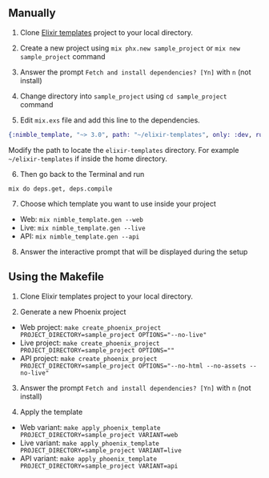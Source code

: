 ## Manually

1. Clone [Elixir templates](https://github.com/nimblehq/elixir-templates) project to your local directory.

2. Create a new project using `mix phx.new sample_project` or `mix new sample_project` command

3. Answer the prompt `Fetch and install dependencies? [Yn]` with `n` (not install)

4. Change directory into `sample_project` using `cd sample_project` command

5. Edit `mix.exs` file and add this line to the dependencies.

```elixir
{:nimble_template, "~> 3.0", path: "~/elixir-templates", only: :dev, runtime: false}
```

Modify the path to locate the `elixir-templates` directory. For example `~/elixir-templates` if inside the home directory.

6. Then go back to the Terminal and run

`mix do deps.get, deps.compile`

7. Choose which template you want to use inside your project

- Web: `mix nimble_template.gen --web`
- Live: `mix nimble_template.gen --live`
- API: `mix nimble_template.gen --api`

8. Answer the interactive prompt that will be displayed during the setup

## Using the Makefile

1. Clone Elixir templates project to your local directory.

2. Generate a new Phoenix project

- Web project: `make create_phoenix_project PROJECT_DIRECTORY=sample_project OPTIONS="--no-live"`
- Live project: `make create_phoenix_project PROJECT_DIRECTORY=sample_project OPTIONS=""`
- API project: `make create_phoenix_project PROJECT_DIRECTORY=sample_project OPTIONS="--no-html --no-assets --no-live"`

3. Answer the prompt `Fetch and install dependencies? [Yn]` with `n` (not install)

4. Apply the template

- Web variant: `make apply_phoenix_template PROJECT_DIRECTORY=sample_project VARIANT=web`
- Live variant: `make apply_phoenix_template PROJECT_DIRECTORY=sample_project VARIANT=live`
- API variant: `make apply_phoenix_template PROJECT_DIRECTORY=sample_project VARIANT=api`

